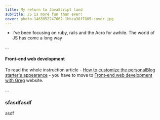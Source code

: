 ```yaml
---
title: My return to JavaScript land
subTitle: JS is more fun than ever!
cover: photo-1463852247062-1bbca38f7805-cover.jpg
---
```


* I've been focusing on ruby, rails and the Acro for awhile. The world of JS has come a long way

...

#### Front-end web development

To read the whole instruction article - [How to customize the personalBlog starter's appearance](https://dev.greglobinski.com/customize-personal-blog-starter/) - you have to move to [Front-end web development with Greg](https://dev.greglobinski.com) website.

...

### sfasdfasdf
asdf